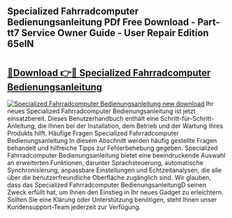 ## Specialized Fahrradcomputer Bedienungsanleitung PDf Free Download - Part-tt7 Service Owner Guide - User Repair Edition 65elN

# <h2><a href="http://df02m0.blite.top/?on=Specialized+Fahrradcomputer+Bedienungsanleitung">🔗Download 👉🔴 Specialized Fahrradcomputer Bedienungsanleitung</a></h2>

[![Specialized Fahrradcomputer Bedienungsanleitung new download](https://i.imgur.com/lujVjoI.png)](http://df02m0.blite.top/?on=Specialized+Fahrradcomputer+Bedienungsanleitung)
Ihr neues Specialized Fahrradcomputer Bedienungsanleitung ist jetzt einsatzbereit. Dieses Benutzerhandbuch enthält eine Schritt-für-Schritt-Anleitung, die Ihnen bei der Installation, dem Betrieb und der Wartung Ihres Produkts hilft. Häufige Fragen Specialized Fahrradcomputer Bedienungsanleitung In diesem Abschnitt werden häufig gestellte Fragen behandelt und hilfreiche Tipps zur Fehlerbehebung gegeben. Specialized Fahrradcomputer Bedienungsanleitung bietet eine beeindruckende Auswahl an erweiterten Funktionen, darunter Sprachsteuerung, automatische Synchronisierung, anpassbare Einstellungen und Echtzeitanalysen, die alle über die benutzerfreundliche Oberfläche zugänglich sind. Wir glauben, dass das Specialized Fahrradcomputer BedienungsanleitungD seinen Zweck erfüllt hat, um Ihnen den Einstieg in Ihr neues Gadget zu erleichtern. Sollten Sie eine Klärung oder Unterstützung benötigen, steht Ihnen unser Kundensupport-Team jederzeit zur Verfügung.
